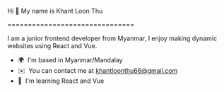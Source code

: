 Hi 👋 My name is Khant Loon Thu 

===============================

I am a junior frontend developer from Myanmar, I enjoy making dynamic websites using React and Vue.

*   🌍  I'm based in Myanmar/Mandalay
*   ✉️  You can contact me at [khantloonthu66@gmail.com](mailto:khantloonthu66@gmail.com)
*   🧠  I'm learning React and Vue


                  
